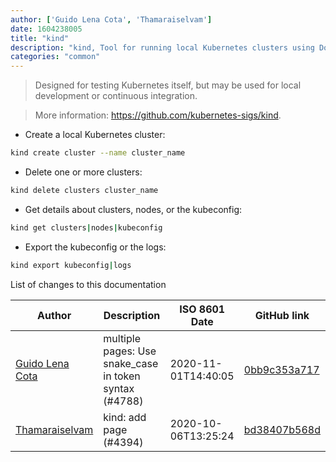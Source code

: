 ```yaml
---
author: ['Guido Lena Cota', 'Thamaraiselvam']
date: 1604238005
title: "kind"
description: "kind, Tool for running local Kubernetes clusters using Docker container 'nodes'."
categories: "common"
---
```

> Designed for testing Kubernetes itself, but may be used for local development or continuous integration.

> More information: <https://github.com/kubernetes-sigs/kind>.

- Create a local Kubernetes cluster:

```bash
kind create cluster --name cluster_name
```

- Delete one or more clusters:

```bash
kind delete clusters cluster_name
```

- Get details about clusters, nodes, or the kubeconfig:

```bash
kind get clusters|nodes|kubeconfig
```

- Export the kubeconfig or the logs:

```bash
kind export kubeconfig|logs
```
List of changes to this documentation


Author | Description | ISO 8601 Date | GitHub link
------|-----|-----|-----
[Guido Lena Cota](mailto:guido.lenacota@gmail.com) | multiple pages: Use snake_case in token syntax (#4788) | 2020-11-01T14:40:05 | [0bb9c353a717](https://github.com/tldr-pages/tldr/commit/0bb9c353a717513283f8cda8493e5370ca47219a)
[Thamaraiselvam](mailto:thamaraiselvam@live.com) | kind: add page (#4394) | 2020-10-06T13:25:24 | [bd38407b568d](https://github.com/tldr-pages/tldr/commit/bd38407b568d114b847e3ec2091f88bc90ea6585)

